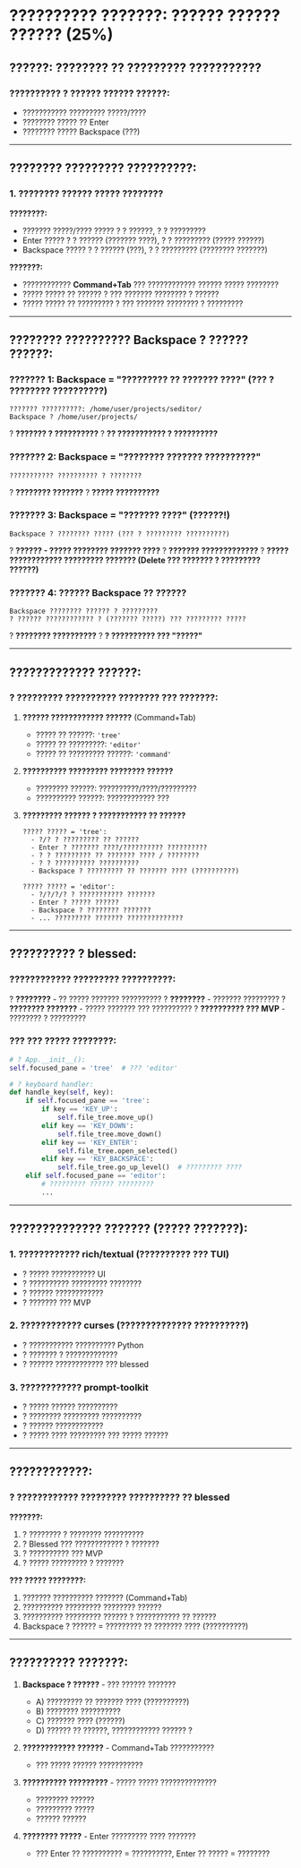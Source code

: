 # ?????????? ???????: ?????? ?????? ?????? (25%)

## ??????: ???????? ?? ????????? ???????????

### ?????????? ? ?????? ?????? ??????:
- ??????????? ????????? ?????/????
- ???????? ????? ?? Enter
- ???????? ????? Backspace (???)

---

## ???????? ????????? ??????????:

### 1. **???????? ?????? ????? ????????**

**????????:**
- ??????? ?????/???? ????? ? ? ??????, ? ? ?????????
- Enter ????? ? ? ?????? (??????? ????), ? ? ????????? (????? ??????)
- Backspace ????? ? ? ?????? (???), ? ? ????????? (???????? ???????)

**???????:**
- ???????????? **Command+Tab** ??? ???????????? ?????? ????? ????????
- ????? ????? ?? ?????? ? ??? ??????? ???????? ? ??????
- ????? ????? ?? ????????? ? ??? ??????? ???????? ? ?????????

---

## ???????? ?????????? Backspace ? ?????? ??????:

### ??????? 1: Backspace = "????????? ?? ??????? ????" (??? ? ???????? ??????????)
```
??????? ??????????: /home/user/projects/seditor/
Backspace ? /home/user/projects/
```
? **??????? ? ??????????**
? **?? ??????????? ? ??????????**

### ??????? 2: Backspace = "???????? ??????? ??????????"
```
??????????? ?????????? ? ????????
```
? **???????? ???????**
? **????? ??????????**

### ??????? 3: Backspace = "??????? ????" (??????!)
```
Backspace ? ???????? ????? (??? ? ????????? ??????????)
```
? **?????? - ????? ???????? ??????? ????**
? **??????? ?????????????**
? **????? ???????????? ????????? ??????? (Delete ??? ??????? ? ????????? ??????)**

### ??????? 4: ?????? Backspace ?? ??????
```
Backspace ???????? ?????? ? ?????????
? ?????? ???????????? ? (??????? ?????) ??? ????????? ?????
```
? **???????? ??????????**
? **? ?????????? ??? "?????"**

---

## ????????????? ??????:

### ? **????????? ?????????? ????????** ??? ???????:

1. **?????? ???????????? ??????** (Command+Tab)
   - ????? ?? ??????: `'tree'`
   - ????? ?? ?????????: `'editor'`
   - ????? ?? ????????? ??????: `'command'`

2. **?????????? ????????? ???????? ??????**
   - ???????? ??????: ??????????/????/?????????
   - ?????????? ??????: ???????????? ???

3. **????????? ?????? ? ??????????? ?? ??????**
   ```
   ????? ????? = 'tree':
     - ?/? ? ????????? ?? ??????
     - Enter ? ??????? ????/?????????? ??????????
     - ? ? ????????? ?? ??????? ???? / ????????
     - ? ? ?????????? ??????????
     - Backspace ? ????????? ?? ??????? ???? (??????????)
   
   ????? ????? = 'editor':
     - ?/?/?/? ? ??????????? ???????
     - Enter ? ????? ??????
     - Backspace ? ???????? ???????
     - ... ????????? ??????? ??????????????
   ```

---

## ?????????? ? blessed:

### ???????????? ????????? ??????????:
? **????????** - ?? ????? ??????? ??????????
? **????????** - ??????? ?????????
? **???????? ???????** - ????? ??????? ??? ??????????
? **?????????? ??? MVP** - ???????? ? ?????????

### ??? ??? ????? ????????:

```python
# ? App.__init__():
self.focused_pane = 'tree'  # ??? 'editor'

# ? keyboard handler:
def handle_key(self, key):
    if self.focused_pane == 'tree':
        if key == 'KEY_UP':
            self.file_tree.move_up()
        elif key == 'KEY_DOWN':
            self.file_tree.move_down()
        elif key == 'KEY_ENTER':
            self.file_tree.open_selected()
        elif key == 'KEY_BACKSPACE':
            self.file_tree.go_up_level()  # ????????? ????
    elif self.focused_pane == 'editor':
        # ????????? ?????? ?????????
        ...
```

---

## ?????????????? ??????? (????? ???????):

### 1. **???????????? rich/textual** (?????????? ??? TUI)
- ? ????? ??????????? UI
- ? ?????????? ????????? ????????
- ? ?????? ????????????
- ? ??????? ??? MVP

### 2. **???????????? curses** (?????????????? ??????????)
- ? ??????????? ?????????? Python
- ? ??????? ? ?????????????
- ? ?????? ???????????? ??? blessed

### 3. **???????????? prompt-toolkit**
- ? ????? ?????? ??????????
- ? ???????? ????????? ??????????
- ? ?????? ????????????
- ? ????? ???? ????????? ??? ????? ??????

---

## ????????????:

### ? **???????????? ????????? ?????????? ?? blessed**

**???????:**
1. ? ???????? ? ???????? ??????????
2. ? Blessed ??? ???????????? ? ???????
3. ? ?????????? ??? MVP
4. ? ????? ????????? ? ???????

**??? ????? ????????:**
1. ??????? ?????????? ??????? (Command+Tab)
2. ?????????? ????????? ???????? ??????
3. ?????????? ????????? ?????? ? ??????????? ?? ??????
4. Backspace ? ?????? = ????????? ?? ??????? ???? (??????????)

---

## ?????????? ???????:

1. **Backspace ? ??????** - ??? ?????? ???????
   - A) ????????? ?? ??????? ???? (??????????)
   - B) ???????? ??????????
   - C) ??????? ???? (??????)
   - D) ?????? ?? ??????, ???????????? ?????? ?

2. **???????????? ??????** - Command+Tab ???????????
   - ??? ????? ?????? ???????????

3. **?????????? ?????????** - ????? ????? ??????????????
   - ???????? ??????
   - ????????? ?????
   - ?????? ??????

4. **???????? ?????** - Enter ????????? ???? ???????
   - ??? Enter ?? ?????????? = ??????????, Enter ?? ????? = ????????
